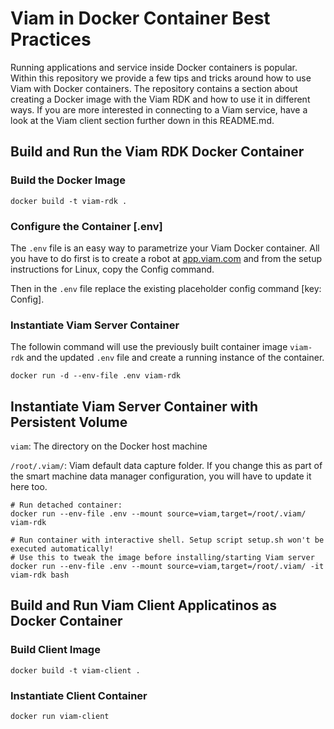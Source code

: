 # Viam in Docker Container Best Practices

Running applications and service inside Docker containers is popular. Within this repository we provide a few tips and tricks around how to use Viam with Docker containers.
The repository contains a section about creating a Docker image with the Viam RDK and how to use it in different ways.
If you are more interested in connecting to a Viam service, have a look at the Viam client section further down in this README.md.

## Build and Run the Viam RDK Docker Container


### Build the Docker Image

```
docker build -t viam-rdk .
```

### Configure the Container [.env]

The ```.env``` file is an easy way to parametrize your Viam Docker container.
All you have to do first is to create a robot at [app.viam.com](https://app.viam.com]) and from the setup instructions for Linux, copy the Config command.

Then in the ```.env``` file replace the existing placeholder config command [key: Config]. 

### Instantiate Viam Server Container

The followin command will use the previously built container image ```viam-rdk``` and the updated ```.env``` file and create a running instance of the container.

```
docker run -d --env-file .env viam-rdk
```

## Instantiate Viam Server Container with Persistent Volume

```viam```:          The directory on the Docker host machine

```/root/.viam/```:  Viam default data capture folder. If you change this as part of the smart machine data manager configuration, you will have to update it here too.

```
# Run detached container:
docker run --env-file .env --mount source=viam,target=/root/.viam/ viam-rdk

# Run container with interactive shell. Setup script setup.sh won't be executed automatically!
# Use this to tweak the image before installing/starting Viam server
docker run --env-file .env --mount source=viam,target=/root/.viam/ -it viam-rdk bash
```


## Build and Run Viam Client Applicatinos as Docker Container



### Build Client Image

```
docker build -t viam-client .
```

### Instantiate Client Container

```
docker run viam-client
```